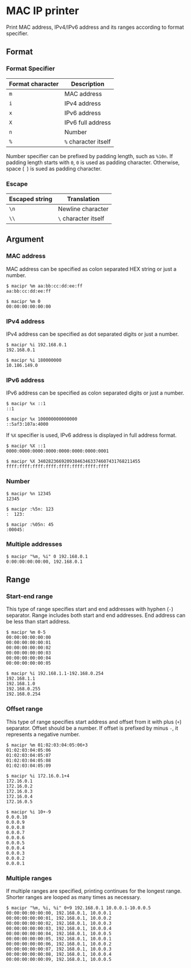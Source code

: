 # MAC IP printer

Print MAC address, IPv4/IPv6 address and its ranges according to format specifier.

## Format

### Format Specifier

| Format character | Description          |
| ---              | ---                  |
| `m`              | MAC address          |
| `i`              | IPv4 address         |
| `x`              | IPv6 address         |
| `X`              | IPv6 full address    |
| `n`              | Number               |
| `%`              | `%` character itself |

Number specifier can be prefixed by padding length, such as `%10n`.
If padding length starts with `0`, `0` is used as padding character.
Otherwise, space (` `) is sued as padding character.

### Escape

| Escaped string | Translation          |
| ---            | ---                  |
| `\n`           | Newline character    |
| `\\`           | `\` character itself |

## Argument

### MAC address

MAC address can be specified as colon separated HEX string or just a number.

```console
$ macipr %m aa:bb:cc:dd:ee:ff
aa:bb:cc:dd:ee:ff

$ macipr %m 0
00:00:00:00:00:00
```

### IPv4 address

IPv4 address can be specified as dot separated digits or just a number.

```console
$ macipr %i 192.168.0.1
192.168.0.1

$ macipr %i 180000000
10.186.149.0
```

### IPv6 address

IPv6 address can be specified as colon separated digits or just a number.

```console
$ macipr %x ::1
::1

$ macipr %x 100000000000000
::5af3:107a:4000
```

If `%X` specifier is used, IPv6 address is displayed in full address format.

```console
$ macipr %X ::1
0000:0000:0000:0000:0000:0000:0000:0001

$ macipr %X 340282366920938463463374607431768211455
ffff:ffff:ffff:ffff:ffff:ffff:ffff:ffff
```

### Number

```console
$ macipr %n 12345
12345

$ macipr :%5n: 123
:  123:

$ macipr :%05n: 45
:00045:
```

### Multiple addresses

```console
$ macipr "%m, %i" 0 192.168.0.1
0:00:00:00:00:00, 192.168.0.1
```

## Range

### Start-end range

This type of range specifies start and end addresses with hyphen (`-`) separator.
Range includes both start and end addresses. End address can be less than start address.

```console
$ macipr %m 0-5
00:00:00:00:00:00
00:00:00:00:00:01
00:00:00:00:00:02
00:00:00:00:00:03
00:00:00:00:00:04
00:00:00:00:00:05

$ macipr %i 192.168.1.1-192.168.0.254
192.168.1.1
192.168.1.0
192.168.0.255
192.168.0.254
```

### Offset range

This type of range specifies start address and offset from it with plus (`+`) separator.
Offset should be a number. If offset is prefixed by minus `-`, it represents a negative number.

```console
$ macipr %m 01:02:03:04:05:06+3
01:02:03:04:05:06
01:02:03:04:05:07
01:02:03:04:05:08
01:02:03:04:05:09

$ macipr %i 172.16.0.1+4
172.16.0.1
172.16.0.2
172.16.0.3
172.16.0.4
172.16.0.5

$ macipr %i 10+-9
0.0.0.10
0.0.0.9
0.0.0.8
0.0.0.7
0.0.0.6
0.0.0.5
0.0.0.4
0.0.0.3
0.0.0.2
0.0.0.1
```

### Multiple ranges

If multiple ranges are specified, printing continues for the longest range.
Shorter ranges are looped as many times as necessary.

```console
$ macipr "%m, %i, %i" 0+9 192.168.0.1 10.0.0.1-10.0.0.5
00:00:00:00:00:00, 192.168.0.1, 10.0.0.1
00:00:00:00:00:01, 192.168.0.1, 10.0.0.2
00:00:00:00:00:02, 192.168.0.1, 10.0.0.3
00:00:00:00:00:03, 192.168.0.1, 10.0.0.4
00:00:00:00:00:04, 192.168.0.1, 10.0.0.5
00:00:00:00:00:05, 192.168.0.1, 10.0.0.1
00:00:00:00:00:06, 192.168.0.1, 10.0.0.2
00:00:00:00:00:07, 192.168.0.1, 10.0.0.3
00:00:00:00:00:08, 192.168.0.1, 10.0.0.4
00:00:00:00:00:09, 192.168.0.1, 10.0.0.5
```
